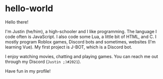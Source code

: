 # hello-world

Hello there!

I'm Justin (he/him), a high-schooler and I like programming. The language I code often is JavaScript. I also code some Lua, a little bit of HTML, and C. I mostly program Roblox games, Discord bots and sometimes, websites (I'm learning Vue). My first project is J-BOT, which is a Discord bot. 

I enjoy watching movies, chatting and playing games. You can reach me out through my Discord (`Justin ;)#2021`).

Have fun in my profile!
